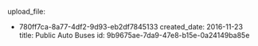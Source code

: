 upload_file:
  - 780ff7ca-8a77-4df2-9d93-eb2df7845133
created_date: 2016-11-23
title: Public Auto Buses
id: 9b9675ae-7da9-47e8-b15e-0a24149ba85e
